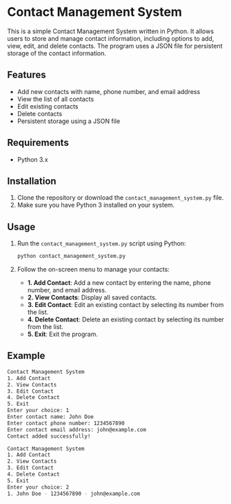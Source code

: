 # Contact Management System

This is a simple Contact Management System written in Python. It allows users to store and manage contact information, including options to add, view, edit, and delete contacts. The program uses a JSON file for persistent storage of the contact information.

## Features

- Add new contacts with name, phone number, and email address
- View the list of all contacts
- Edit existing contacts
- Delete contacts
- Persistent storage using a JSON file

## Requirements

- Python 3.x

## Installation

1. Clone the repository or download the `contact_management_system.py` file.
2. Make sure you have Python 3 installed on your system.

## Usage

1. Run the `contact_management_system.py` script using Python:

    ```bash
    python contact_management_system.py
    ```

2. Follow the on-screen menu to manage your contacts:

    - **1. Add Contact**: Add a new contact by entering the name, phone number, and email address.
    - **2. View Contacts**: Display all saved contacts.
    - **3. Edit Contact**: Edit an existing contact by selecting its number from the list.
    - **4. Delete Contact**: Delete an existing contact by selecting its number from the list.
    - **5. Exit**: Exit the program.

## Example

```bash
Contact Management System
1. Add Contact
2. View Contacts
3. Edit Contact
4. Delete Contact
5. Exit
Enter your choice: 1
Enter contact name: John Doe
Enter contact phone number: 1234567890
Enter contact email address: john@example.com
Contact added successfully!

Contact Management System
1. Add Contact
2. View Contacts
3. Edit Contact
4. Delete Contact
5. Exit
Enter your choice: 2
1. John Doe - 1234567890 - john@example.com
